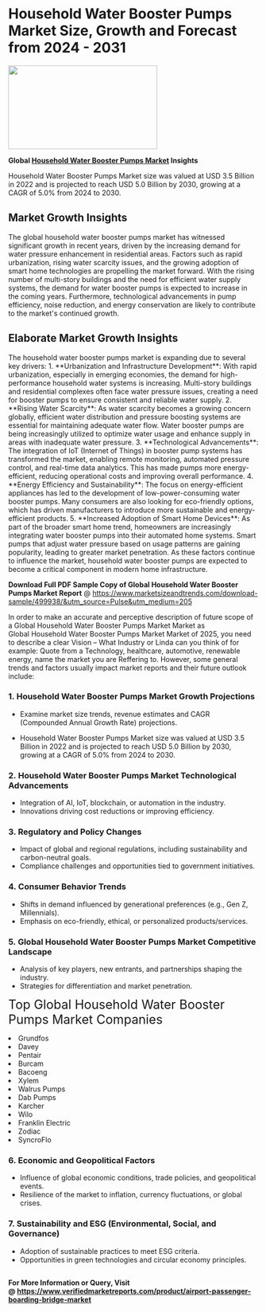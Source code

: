 <H1>Household Water Booster Pumps Market Size, Growth and Forecast from 2024 - 2031</H1><img class="aligncenter size-medium wp-image-584254" src="https://thirdeyenews.in/wp-content/uploads/2024/09/Global-Market-Research-300x168.jpeg" alt="" width="300" height="168" /><p><strong>Global&nbsp;<a href="https://www.marketsizeandtrends.com/download-sample/499938/&amp;utm_source=Pulse&amp;utm_medium=205">Household Water Booster Pumps Market</a> Insights</strong></p><p>Household Water Booster Pumps Market size was valued at USD 3.5 Billion in 2022 and is projected to reach USD 5.0 Billion by 2030, growing at a CAGR of 5.0% from 2024 to 2030.</p><p><h2>Market Growth Insights</h2> The global household water booster pumps market has witnessed significant growth in recent years, driven by the increasing demand for water pressure enhancement in residential areas. Factors such as rapid urbanization, rising water scarcity issues, and the growing adoption of smart home technologies are propelling the market forward. With the rising number of multi-story buildings and the need for efficient water supply systems, the demand for water booster pumps is expected to increase in the coming years. Furthermore, technological advancements in pump efficiency, noise reduction, and energy conservation are likely to contribute to the market's continued growth. <h2>Elaborate Market Growth Insights</h2> The household water booster pumps market is expanding due to several key drivers: 1. **Urbanization and Infrastructure Development**: With rapid urbanization, especially in emerging economies, the demand for high-performance household water systems is increasing. Multi-story buildings and residential complexes often face water pressure issues, creating a need for booster pumps to ensure consistent and reliable water supply. 2. **Rising Water Scarcity**: As water scarcity becomes a growing concern globally, efficient water distribution and pressure boosting systems are essential for maintaining adequate water flow. Water booster pumps are being increasingly utilized to optimize water usage and enhance supply in areas with inadequate water pressure. 3. **Technological Advancements**: The integration of IoT (Internet of Things) in booster pump systems has transformed the market, enabling remote monitoring, automated pressure control, and real-time data analytics. This has made pumps more energy-efficient, reducing operational costs and improving overall performance. 4. **Energy Efficiency and Sustainability**: The focus on energy-efficient appliances has led to the development of low-power-consuming water booster pumps. Many consumers are also looking for eco-friendly options, which has driven manufacturers to introduce more sustainable and energy-efficient products. 5. **Increased Adoption of Smart Home Devices**: As part of the broader smart home trend, homeowners are increasingly integrating water booster pumps into their automated home systems. Smart pumps that adjust water pressure based on usage patterns are gaining popularity, leading to greater market penetration. As these factors continue to influence the market, household water booster pumps are expected to become a critical component in modern home infrastructure. </p><p><span class=""><strong>Download Full PDF Sample Copy of Global Household Water Booster Pumps Market Report</strong> @ <a href="https://www.marketsizeandtrends.com/download-sample/499938/&amp;utm_source=Pulse&amp;utm_medium=205" target="_blank">https://www.marketsizeandtrends.com/download-sample/499938/&amp;utm_source=Pulse&amp;utm_medium=205</a></span></p><p>In order to make an accurate and perceptive description of future scope of a Global&nbsp;Household Water Booster Pumps Market Market as Global&nbsp;Household Water Booster Pumps Market Market of 2025, you need to describe a clear Vision &ndash; What Industry or Linda can you think of for example: Quote from a Technology, healthcare, automotive, renewable energy, name the market you are Reffering to. However, some general trends and factors usually impact market reports and their future outlook include:</p><h3>1.&nbsp;<strong>Household Water Booster Pumps Market Growth Projections</strong></h3><ul><li>Examine market size trends, revenue estimates and CAGR (Compounded Annual Growth Rate) projections.</li><li><p>Household Water Booster Pumps Market size was valued at USD 3.5 Billion in 2022 and is projected to reach USD 5.0 Billion by 2030, growing at a CAGR of 5.0% from 2024 to 2030.</p></li></ul><h3>2.&nbsp;<strong>Household Water Booster Pumps Market Technological Advancements</strong></h3><ul><li>Integration of AI, IoT, blockchain, or automation in the industry.</li><li>Innovations driving cost reductions or improving efficiency.</li></ul><h3>3.&nbsp;<strong>Regulatory and Policy Changes</strong></h3><ul><li>Impact of global and regional regulations, including sustainability and carbon-neutral goals.</li><li>Compliance challenges and opportunities tied to government initiatives.</li></ul><h3>4.&nbsp;<strong>Consumer Behavior Trends</strong></h3><ul><li>Shifts in demand influenced by generational preferences (e.g., Gen Z, Millennials).</li><li>Emphasis on eco-friendly, ethical, or personalized products/services.</li></ul><h3>5.&nbsp;<strong>Global Household Water Booster Pumps Market Competitive Landscape</strong></h3><ul><li>Analysis of key players, new entrants, and partnerships shaping the industry.</li><li>Strategies for differentiation and market penetration.</li></ul><p data-pm-slice="1 1 []"><span style="color: inherit; font-family: inherit; font-size: 25px;">Top Global Household Water Booster Pumps Market Companies</span></p><div class="" data-test-id=""><p><li>Grundfos</li><li> Davey</li><li> Pentair</li><li> Burcam</li><li> Bacoeng</li><li> Xylem</li><li> Walrus Pumps</li><li> Dab Pumps</li><li> Karcher</li><li> Wilo</li><li> Franklin Electric</li><li> Zodiac</li><li> SyncroFlo</li></p></div><h3>6.&nbsp;<strong>Economic and Geopolitical Factors</strong></h3><ul><li>Influence of global economic conditions, trade policies, and geopolitical events.</li><li>Resilience of the market to inflation, currency fluctuations, or global crises.</li></ul><h3>7.&nbsp;<strong>Sustainability and ESG (Environmental, Social, and Governance)</strong></h3><ul><li>Adoption of sustainable practices to meet ESG criteria.</li><li>Opportunities in green technologies and circular economy principles.</li></ul><h2><strong style="font-size: 14px;">For More Information or Query, Visit @&nbsp;</strong><a style="background-color: #ffffff; font-size: 14px;" href="https://www.marketsizeandtrends.com/report/household-water-booster-pumps-market/" target="_blank">https://www.verifiedmarketreports.com/product/airport-passenger-boarding-bridge-market</a></h2>

